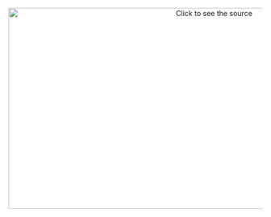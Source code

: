 <div align="center">
	<br>
	<a href="file://header.svg">
		<img src="header.svg" width="800" height="400" alt="Click to see the source">
	</a>
	<br>
</div>
